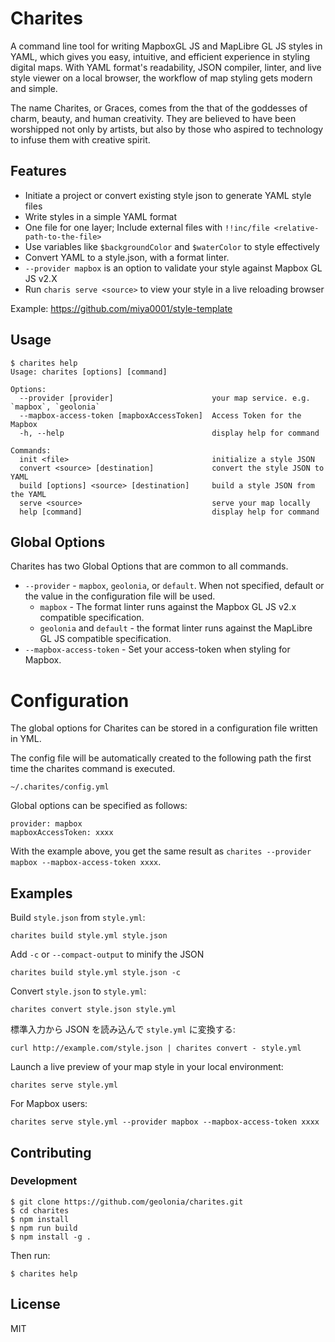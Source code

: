 # Charites

A command line tool for writing MapboxGL JS and MapLibre GL JS styles in YAML, which gives you easy, intuitive, and efficient experience in styling digital maps. With YAML format's readability, JSON compiler, linter, and live style viewer on a local browser, the workflow of map styling gets modern and simple.

The name Charites, or Graces, comes from the that of the goddesses of charm, beauty, and human creativity. They are believed to have been worshipped not only by artists, but also by those who aspired to technology to infuse them with creative spirit.


## Features

- Initiate a project or convert existing style json to generate YAML style files
- Write styles in a simple YAML format
- One file for one layer; Include external files with `!!inc/file <relative-path-to-the-file>`
- Use variables like `$backgroundColor` and `$waterColor` to style effectively
- Convert YAML to a style.json, with a format linter.
- `--provider mapbox` is an option to validate your style against Mapbox GL JS v2.X
- Run `charis serve <source>` to view your style in a live reloading browser

Example: https://github.com/miya0001/style-template

## Usage

```
$ charites help
Usage: charites [options] [command]

Options:
  --provider [provider]                      your map service. e.g. `mapbox`, `geolonia`
  --mapbox-access-token [mapboxAccessToken]  Access Token for the Mapbox
  -h, --help                                 display help for command

Commands:
  init <file>                                initialize a style JSON
  convert <source> [destination]             convert the style JSON to YAML
  build [options] <source> [destination]     build a style JSON from the YAML
  serve <source>                             serve your map locally
  help [command]                             display help for command
```

## Global Options

Charites has two Global Options that are common to all commands.

- `--provider` - `mapbox`, `geolonia`, or `default`. When not specified, default or the value in the configuration file will be used.
    - `mapbox` - The format linter runs against the Mapbox GL JS v2.x compatible specification.
    - `geolonia` and `default` - the format linter runs against the MapLibre GL JS compatible specification.
- `--mapbox-access-token` - Set your access-token when styling for Mapbox.

# Configuration

The global options for Charites can be stored in a configuration file written in YML.

The config file will be automatically created to the following path the first time the charites command is executed.

```
~/.charites/config.yml
```

Global options can be specified as follows:


```
provider: mapbox
mapboxAccessToken: xxxx
```

With the example above, you get the same result as `charites --provider mapbox --mapbox-access-token xxxx`.

## Examples

Build `style.json` from `style.yml`:

```
charites build style.yml style.json
```

Add `-c` or `--compact-output` to minify the JSON

```
charites build style.yml style.json -c
```

Convert `style.json` to `style.yml`:

```
charites convert style.json style.yml
```

標準入力から JSON を読み込んで `style.yml` に変換する:

```
curl http://example.com/style.json | charites convert - style.yml
```

Launch a live preview of your map style in your local environment:

```
charites serve style.yml
```

For Mapbox users:

```
charites serve style.yml --provider mapbox --mapbox-access-token xxxx
```

## Contributing

### Development

```
$ git clone https://github.com/geolonia/charites.git
$ cd charites
$ npm install
$ npm run build
$ npm install -g .
```
Then run:

```
$ charites help
```

## License

MIT
